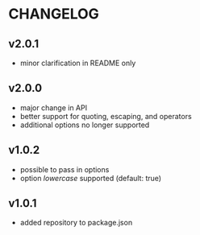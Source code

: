 # CHANGELOG

## v2.0.1

- minor clarification in README only

## v2.0.0

- major change in API
- better support for quoting, escaping, and operators
- additional options no longer supported

## v1.0.2

- possible to pass in options
- option *lowercase* supported (default: true)

## v1.0.1

- added repository to package.json
